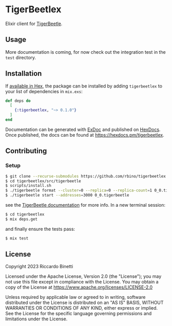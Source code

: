 # TigerBeetlex

Elixir client for [TigerBeetle](https://github.com/tigerbeetledb/tigerbeetle).

## Usage

More documentation is coming, for now check out the integration test in the `test` directory.

## Installation

If [available in Hex](https://hex.pm/docs/publish), the package can be installed
by adding `tigerbeetlex` to your list of dependencies in `mix.exs`:

```elixir
def deps do
  [
    {:tigerbeetlex, "~> 0.1.0"}
  ]
end
```

Documentation can be generated with [ExDoc](https://github.com/elixir-lang/ex_doc)
and published on [HexDocs](https://hexdocs.pm). Once published, the docs can
be found at <https://hexdocs.pm/tigerbeetlex>.

## Contributing

### Setup

```bash
$ git clone --recurse-submodules https://github.com/rbino/tigerbeetlex.git 
$ cd tigerbeetlex/src/tigerbeetle
$ scripts/install.sh
$ ./tigerbeetle format --cluster=0 --replica=0 --replica-count=1 0_0.tigerbeetle
$ ./tigerbeetle start --addresses=3000 0_0.tigerbeetle
```

see the [TigerBeetle documentation](https://docs.tigerbeetle.com/) for more info.
In a new terminal session:

```bash
$ cd tigerbeetlex
$ mix deps.get
```

and finally ensure the tests pass:

```bash
$ mix test
```

## License

Copyright 2023 Riccardo Binetti

Licensed under the Apache License, Version 2.0 (the "License"); you may not use this file except in
compliance with the License. You may obtain a copy of the License at
<https://www.apache.org/licenses/LICENSE-2.0>

Unless required by applicable law or agreed to in writing, software distributed under the License is
distributed on an "AS IS" BASIS, WITHOUT WARRANTIES OR CONDITIONS OF ANY KIND, either express or
implied. See the License for the specific language governing permissions and limitations under the
License.
